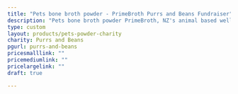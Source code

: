 ```yaml
---
title: "Pets bone broth powder - PrimeBroth Purrs and Beans Fundraiser"
description: "Pets bone broth powder PrimeBroth, NZ's animal based wellness drink for pets"
type: custom
layout: products/pets-powder-charity
charity: Purrs and Beans
pgurl: purrs-and-beans
pricesmalllink: ""
pricemediumlink: ""
pricelargelink: ""
draft: true

---
```


